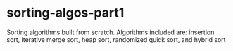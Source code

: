 # sorting-algos-part1
Sorting algorithms built from scratch. Algorithms included are: insertion sort, iterative merge sort, heap sort, randomized quick sort, and hybrid sort
